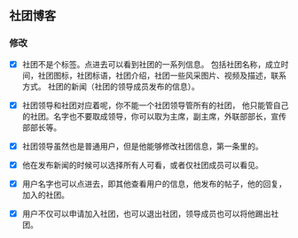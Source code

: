 ## 社团博客
### 修改
-[x] 社团不是个标签。点进去可以看到社团的一系列信息。
包括社团名称，成立时间，社团图标，社团标语，社团介绍，社团一些风采图片、视频及描述，联系方式。
社团的新闻（社团的领导成员发布的信息）。

-[x] 社团领导和社团对应着呢，你不能一个社团领导管所有的社团，
他只能管自己的社团。名字也不要取成领导，你可以取为主席，副主席，外联部部长，宣传部部长等。

-[x] 社团领导虽然也是普通用户，但是他能够修改社团信息，第一条里的。
-[x] 他在发布新闻的时候可以选择所有人可看，或者仅社团成员可以看见。

-[x] 用户名字也可以点进去，即其他查看用户的信息，他发布的帖子，他的回复，加入的社团。

-[x] 用户不仅可以申请加入社团，也可以退出社团，领导成员也可以将他踢出社团。


